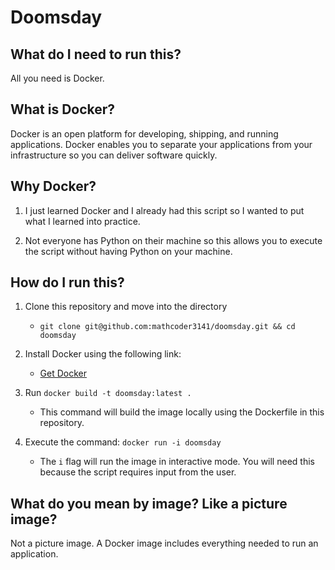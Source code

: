 # Doomsday

## What do I need to run this?

All you need is Docker.

## What is Docker?

Docker is an open platform for developing, shipping, and running applications. Docker enables you to separate your applications from your infrastructure so you can deliver software quickly.

## Why Docker?

1. I just learned Docker and I already had this script so I wanted to put what I learned into practice.

2. Not everyone has Python on their machine so this allows you to execute the script without having Python on your machine.

## How do I run this?

1. Clone this repository and move into the directory
   - `git clone git@github.com:mathcoder3141/doomsday.git && cd doomsday`

2. Install Docker using the following link:
   - [Get Docker](https://docs.docker.com/get-docker/)

3. Run `docker build -t doomsday:latest .`
   - This command will build the image locally using the Dockerfile in this repository.

4. Execute the command: `docker run -i doomsday`
   - The `i` flag will run the image in interactive mode. You will need this because the script requires input from the user.

## What do you mean by image? Like a picture image?

Not a picture image. A Docker image includes everything needed to run an application.
